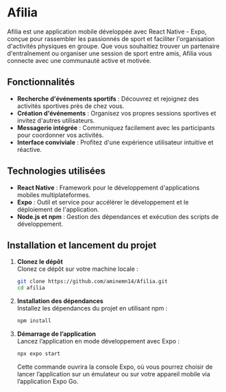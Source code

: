 # Afilia

Afilia est une application mobile développée avec React Native - Expo, conçue pour rassembler les passionnés de sport et faciliter l'organisation d'activités physiques en groupe. Que vous souhaitiez trouver un partenaire d'entraînement ou organiser une session de sport entre amis, Afilia vous connecte avec une communauté active et motivée.

## Fonctionnalités

- **Recherche d'événements sportifs** : Découvrez et rejoignez des activités sportives près de chez vous.
- **Création d'événements** : Organisez vos propres sessions sportives et invitez d'autres utilisateurs.
- **Messagerie intégrée** : Communiquez facilement avec les participants pour coordonner vos activités.
- **Interface conviviale** : Profitez d'une expérience utilisateur intuitive et réactive.

## Technologies utilisées

- **React Native** : Framework pour le développement d'applications mobiles multiplateformes.
- **Expo** : Outil et service pour accélérer le développement et le déploiement de l'application.
- **Node.js et npm** : Gestion des dépendances et exécution des scripts de développement.

## Installation et lancement du projet

1. **Clonez le dépôt**  
   Clonez ce dépôt sur votre machine locale :

   ```bash
   git clone https://github.com/aminemn14/Afilia.git
   cd afilia
   ```

2. **Installation des dépendances**  
   Installez les dépendances du projet en utilisant npm :

   ```bash
   npm install
   ```

3. **Démarrage de l’application**  
   Lancez l’application en mode développement avec Expo :

   ```bash
   npx expo start
   ```

   Cette commande ouvrira la console Expo, où vous pourrez choisir de lancer l’application sur un émulateur ou sur votre appareil mobile via l’application Expo Go.

